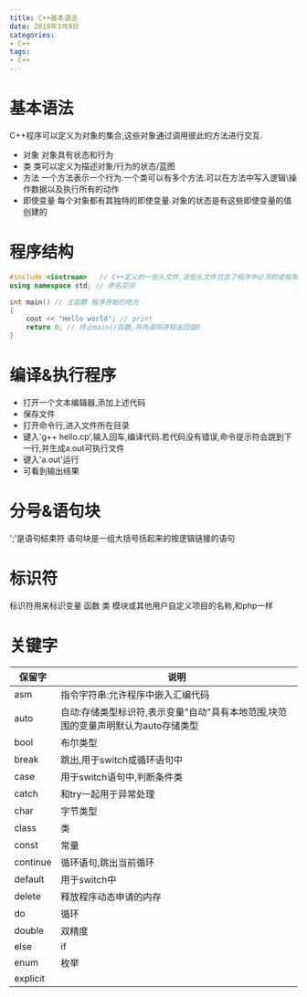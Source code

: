 ```yaml
---
title: C++基本语法
date: 2019年3月9日
categories: 
- C++
tags: 
- C++
---
```


# 基本语法
C++程序可以定义为对象的集合,这些对象通过调用彼此的方法进行交互.
- 对象 对象具有状态和行为
- 类 类可以定义为描述对象/行为的状态/蓝图
- 方法 一个方法表示一个行为.一个类可以有多个方法.可以在方法中写入逻辑\操作数据以及执行所有的动作
- 即使变量 每个对象都有其独特的即使变量.对象的状态是有这些即使变量的值创建的

# 程序结构
```c++
#include <iostream>   // C++定义的一些头文件,这些头文件包含了程序中必须的或有用的信息
using namespace std; // 命名空间

int main() // 主函数 程序开始的地方
{
    cout << "Hello world"; // print
    return 0; // 终止main()函数,并向调用进程返回值0
}
```

# 编译&执行程序
- 打开一个文本编辑器,添加上述代码
- 保存文件
- 打开命令行,进入文件所在目录
- 键入'g++ hello.cp',输入回车,编译代码.若代码没有错误,命令提示符会跳到下一行,并生成a.out可执行文件
- 键入'a.out'运行
- 可看到输出结果

# 分号&语句块
';'是语句结束符
语句块是一组大括号括起来的按逻辑链接的语句

# 标识符
标识符用来标识变量 函数 类 模块或其他用户自定义项目的名称,和php一样

# 关键字

| 保留字 | 说明 |
| --- | ---- |
| asm | 指令字符串:允许程序中嵌入汇编代码 |
| auto | 自动:存储类型标识符,表示变量"自动"具有本地范围,块范围的变量声明默认为auto存储类型 |
| bool | 布尔类型 |
| break | 跳出,用于switch或循环语句中 |
| case | 用于switch语句中,判断条件类 |
| catch | 和try一起用于异常处理 |
| char | 字节类型 |
| class | 类 |
| const | 常量 |
| continue | 循环语句,跳出当前循环 |
| default | 用于switch中 |
| delete | 释放程序动态申请的内存 |
| do | 循环 |
| double | 双精度 |
| else | if |
| enum | 枚举 |
| explicit | |
